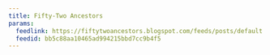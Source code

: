 ```yaml
---
title: Fifty-Two Ancestors
params:
  feedlink: https://fiftytwoancestors.blogspot.com/feeds/posts/default
  feedid: bb5c88aa10465ad994215bbd7cc9b4f5
---
```


